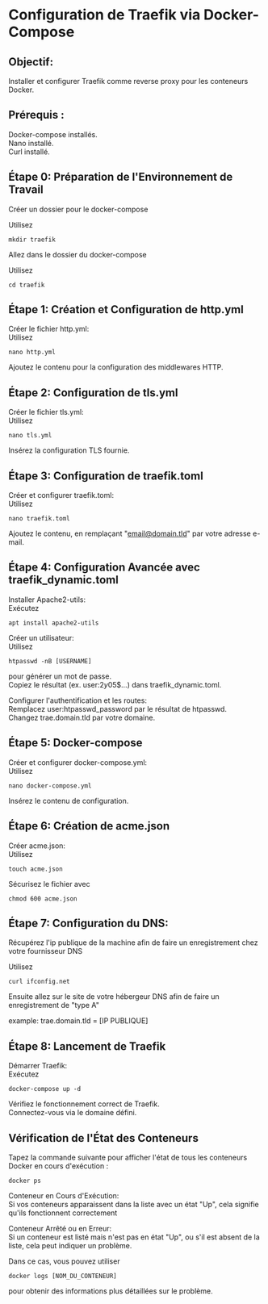 # Configuration de Traefik via Docker-Compose

## Objectif:
Installer et configurer Traefik comme reverse proxy pour les conteneurs Docker.

## Prérequis :
Docker-compose installés.  
Nano installé.  
Curl installé.  

## Étape 0: Préparation de l'Environnement de Travail
Créer un dossier pour le docker-compose  

Utilisez
```
mkdir traefik
```

Allez dans le dossier du docker-compose

Utilisez
```
cd traefik
```

## Étape 1: Création et Configuration de http.yml
Créer le fichier http.yml:  
Utilisez 
```
nano http.yml  
```
Ajoutez le contenu pour la configuration des middlewares HTTP.

## Étape 2: Configuration de tls.yml
Créer le fichier tls.yml:  
Utilisez 
```
nano tls.yml  
```
Insérez la configuration TLS fournie.

## Étape 3: Configuration de traefik.toml
Créer et configurer traefik.toml:  
Utilisez 
```
nano traefik.toml  
```
Ajoutez le contenu, en remplaçant "email@domain.tld" par votre adresse e-mail.

## Étape 4: Configuration Avancée avec traefik_dynamic.toml
Installer Apache2-utils:  
Exécutez 
```
apt install apache2-utils  
```
  
Créer un utilisateur:  
Utilisez 
```
htpasswd -nB [USERNAME]
```
pour générer un mot de passe.  
Copiez le résultat (ex. user:$2y$05$...) dans traefik_dynamic.toml.  
  
Configurer l'authentification et les routes:  
Remplacez user:htpasswd_password par le résultat de htpasswd.  
Changez trae.domain.tld par votre domaine.  


## Étape 5: Docker-compose
Créer et configurer docker-compose.yml:  
Utilisez 
```
nano docker-compose.yml  
```
Insérez le contenu de configuration.  

## Étape 6: Création de acme.json
Créer acme.json:  
Utilisez 
```
touch acme.json  
```
Sécurisez le fichier avec 
```
chmod 600 acme.json
```

## Étape 7: Configuration du DNS:

Récupérez l'ip publique de la machine afin de faire un enregistrement chez votre fournisseur DNS  

Utilisez 

```
curl ifconfig.net
```

Ensuite allez sur le site de votre hébergeur DNS afin de faire un enregistrement de "type A"

example: trae.domain.tld = [IP PUBLIQUE]


## Étape 8: Lancement de Traefik
Démarrer Traefik:  
Exécutez 
```
docker-compose up -d  
```
Vérifiez le fonctionnement correct de Traefik.  
Connectez-vous via le domaine défini.
  
## Vérification de l'État des Conteneurs  
Tapez la commande suivante pour afficher l'état de tous les conteneurs Docker en cours d'exécution :  
```
docker ps
```
Conteneur en Cours d'Exécution:  
Si vos conteneurs apparaissent dans la liste avec un état "Up", cela signifie qu'ils fonctionnent correctement   

Conteneur Arrêté ou en Erreur:  
Si un conteneur est listé mais n'est pas en état "Up", ou s'il est absent de la liste, cela peut indiquer un problème.  
  
Dans ce cas, vous pouvez utiliser 
```
docker logs [NOM_DU_CONTENEUR]
```
pour obtenir des informations plus détaillées sur le problème.   

